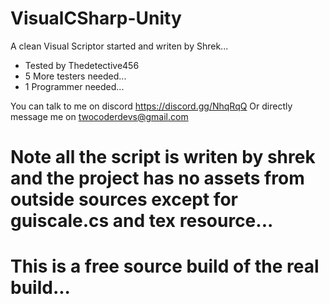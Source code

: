 # VisualCSharp-Unity

A clean Visual Scriptor started and writen by Shrek...

- Tested by Thedetective456
- 5 More testers needed...
- 1 Programmer needed...

You can talk to me on discord
https://discord.gg/NhqRqQ
Or directly message me on
twocoderdevs@gmail.com

# Note all the script is writen by shrek and the project has no assets from outside sources except for guiscale.cs and tex resource...
# This is a free source build of the real build...
